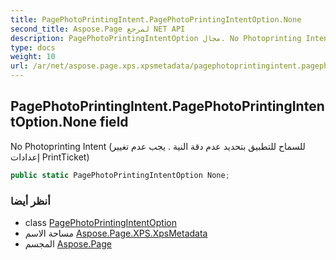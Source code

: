 ```yaml
---
title: PagePhotoPrintingIntent.PagePhotoPrintingIntentOption.None
second_title: Aspose.Page لمرجع NET API
description: PagePhotoPrintingIntentOption مجال. No Photoprinting Intent للسماح للتطبيق بتحديد عدم دقة النية . يجب عدم تغيير إعدادات PrintTicket
type: docs
weight: 10
url: /ar/net/aspose.page.xps.xpsmetadata/pagephotoprintingintent.pagephotoprintingintentoption/none/
---
```

## PagePhotoPrintingIntent.PagePhotoPrintingIntentOption.None field

No Photoprinting Intent (للسماح للتطبيق بتحديد عدم دقة النية . يجب عدم تغيير إعدادات PrintTicket)

```csharp
public static PagePhotoPrintingIntentOption None;
```

### أنظر أيضا

* class [PagePhotoPrintingIntentOption](../)
* مساحة الاسم [Aspose.Page.XPS.XpsMetadata](../../pagephotoprintingintent.pagephotoprintingintentoption/)
* المجسم [Aspose.Page](../../../)


